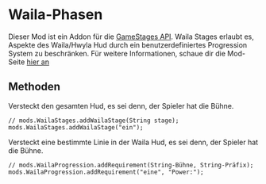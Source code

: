 # Waila-Phasen

Dieser Mod ist ein Addon für die [GameStages API](https://minecraft.curseforge.com/projects/game-stages). Waila Stages erlaubt es, Aspekte des Waila/Hwyla Hud durch ein benutzerdefiniertes Progression System zu beschränken. Für weitere Informationen, schaue dir die Mod-Seite [hier an](https://minecraft.curseforge.com/projects/waila-stages)

## Methoden

Versteckt den gesamten Hud, es sei denn, der Spieler hat die Bühne.

```zenscript
// mods.WailaStages.addWailaStage(String stage);
mods.WailaStages.addWailaStage("ein");
```

Versteckt eine bestimmte Linie in der Waila Hud, es sei denn, der Spieler hat die Bühne.

```zenscript
// mods.WailaProgression.addRequirement(String-Bühne, String-Präfix); 
mods.WailaProgression.addRequirement("eine", "Power:"); 
```
